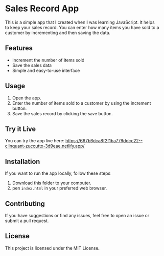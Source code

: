 # Sales Record App

This is a simple app that I created when I was learning JavaScript. It helps to keep your sales record. You can enter how many items you have sold to a customer by incrementing and then saving the data.

## Features

- Increment the number of items sold
- Save the sales data
- Simple and easy-to-use interface

## Usage

1. Open the app.
2. Enter the number of items sold to a customer by using the increment button.
3. Save the sales record by clicking the save button.

## Try it Live

You can try the app live here: https://667b6dca8f2f1ba776ddcc22--clinquant-zuccutto-3d9eae.netlify.app/

## Installation

If you want to run the app locally, follow these steps:

1. Download this folder to your computer.
2. pen `index.html` in your preferred web browser.

## Contributing

If you have suggestions or find any issues, feel free to open an issue or submit a pull request.

## License

This project is licensed under the MIT License.
